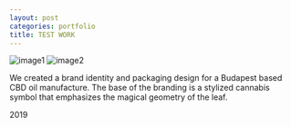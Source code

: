 ```yaml
---
layout: post
categories: portfolio
title: TEST WORK
---
```


![image1](//freight.cargo.site/w/1000/i/f343fec9b03ecc7c344cca4ee97a6b729d4de338816702d7cf78f247a65b450f/1.gif)
![image2](//freight.cargo.site/w/1500/i/7386a91b61482caee2ee5dee5d71093cfd3e449faf321d28bf74b6cc7e505417/2.jpg)


We created a brand identity and packaging design for a Budapest based CBD oil manufacture. The base of the branding is a stylized cannabis symbol that emphasizes the magical geometry of the leaf.


2019
